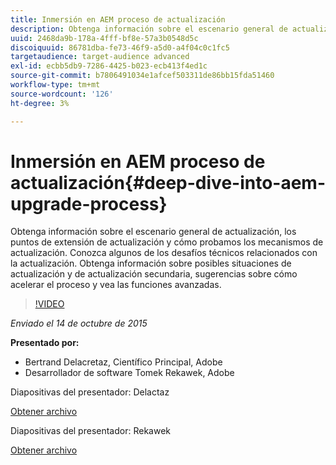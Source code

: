 ```yaml
---
title: Inmersión en AEM proceso de actualización
description: Obtenga información sobre el escenario general de actualización, los puntos de extensión de actualización y cómo probamos los mecanismos de actualización. Conozca algunos de los desafíos técnicos relacionados con la actualización. Obtenga información sobre posibles situaciones de actualización y de actualización secundaria, sugerencias sobre cómo acelerar el proceso y vea las funciones avanzadas.
uuid: 2468da9b-178a-4fff-bf8e-57a3b0548d5c
discoiquuid: 86781dba-fe73-46f9-a5d0-a4f04c0c1fc5
targetaudience: target-audience advanced
exl-id: ecbb5db9-7286-4425-b023-ecb413f4ed1c
source-git-commit: b7806491034e1afcef503311de86bb15fda51460
workflow-type: tm+mt
source-wordcount: '126'
ht-degree: 3%

---
```


# Inmersión en AEM proceso de actualización{#deep-dive-into-aem-upgrade-process}

Obtenga información sobre el escenario general de actualización, los puntos de extensión de actualización y cómo probamos los mecanismos de actualización. Conozca algunos de los desafíos técnicos relacionados con la actualización. Obtenga información sobre posibles situaciones de actualización y de actualización secundaria, sugerencias sobre cómo acelerar el proceso y vea las funciones avanzadas.

>[!VIDEO](https://video.tv.adobe.com/v/19376/?quality=9)

*Enviado el 14 de octubre de 2015*

**Presentado por:**

* Bertrand Delacretaz, Científico Principal, Adobe
* Desarrollador de software Tomek Rekawek, Adobe

Diapositivas del presentador: Delactaz

[Obtener archivo](assets/aemgems-upgrades-2015-bdelacretaz.pdf)

Diapositivas del presentador: Rekawek

[Obtener archivo](assets/aemgems-upgrades-2015-trekaewk.pdf)
<!--
[Get back to the Overview](https://helpx.adobe.com/experience-manager/kt/eseminars/gems/aem-index.html)
-->
